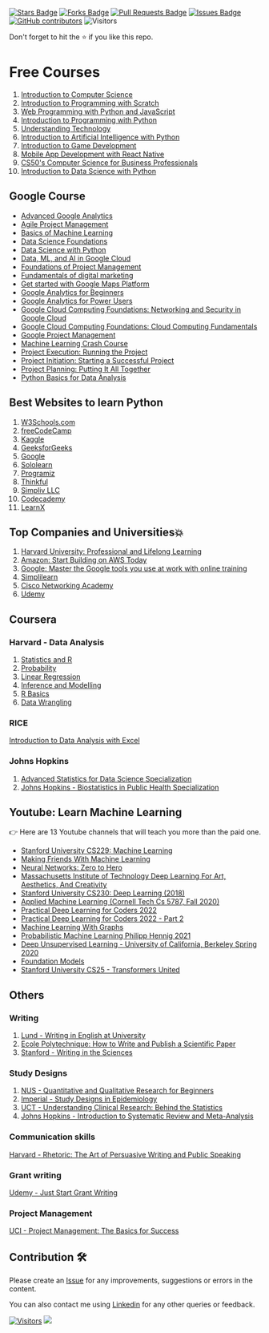 <a href="https://github.com/drshahizan/research-material/stargazers"><img src="https://img.shields.io/github/stars/drshahizan/research-material" alt="Stars Badge"/></a>
<a href="https://github.com/drshahizan/research-material/network/members"><img src="https://img.shields.io/github/forks/drshahizan/research-material" alt="Forks Badge"/></a>
<a href="https://github.com/drshahizan/research-material/pulls"><img src="https://img.shields.io/github/issues-pr/drshahizan/research-material" alt="Pull Requests Badge"/></a>
<a href="https://github.com/drshahizan/research-material/issues"><img src="https://img.shields.io/github/issues/drshahizan/research-material" alt="Issues Badge"/></a>
<a href="https://github.com/drshahizan/research-material/graphs/contributors"><img alt="GitHub contributors" src="https://img.shields.io/github/contributors/drshahizan/research-material?color=2b9348"></a>
![Visitors](https://api.visitorbadge.io/api/visitors?path=https%3A%2F%2Fgithub.com%2Fdrshahizan%2Fresearch-material&labelColor=%23d9e3f0&countColor=%23697689&style=flat)

Don't forget to hit the :star: if you like this repo.

# Free Courses

1. [Introduction to Computer Science](https://t.co/mIKQfC0QlT)
2. [Introduction to Programming with Scratch](https://t.co/vRxv647Hqg)
3. [Web Programming with Python and JavaScript](https://t.co/HzBmdTEdkT)
4. [Introduction to Programming with Python](https://t.co/hRyuMNzlhM)
5. [Understanding Technology](https://t.co/FDKXqMe4Pj)
6. [Introduction to Artificial Intelligence with Python](https://t.co/VoINVOJQtb)
7. [Introduction to Game Development](https://t.co/wXKNw24tz8)
8. [Mobile App Development with React Native](https://t.co/e7L22cjRYn)
9. [CS50's Computer Science for Business Professionals](https://t.co/w3IxVWTNnq)
10. [Introduction to Data Science with Python](https://t.co/jjrip2gHGj)

## Google Course

- [Advanced Google Analytics](https://lnkd.in/d4dAz8k)
- [Agile Project Management](https://lnkd.in/dMBKgSBV)
- [Basics of Machine Learning](https://lnkd.in/dcYBku7i)
- [Data Science Foundations](https://lnkd.in/d5Dz7q8Y)
- [Data Science with Python](https://lnkd.in/d5BE_D3F)
- [Data, ML, and AI in Google Cloud](https://lnkd.in/d8Ctes66)
- [Foundations of Project Management](https://lnkd.in/dRdNhVhK)
- [Fundamentals of digital marketing](https://lnkd.in/dsqp646j)
- [Get started with Google Maps Platform](https://lnkd.in/dn3PkapX)
- [Google Analytics for Beginners](https://lnkd.in/dTeE2c9n)
- [Google Analytics for Power Users](https://lnkd.in/dQiZiB5m)
- [Google Cloud Computing Foundations: Networking and Security in Google Cloud](https://lnkd.in/d4Pbk5ns)
- [Google Cloud Computing Foundations: Cloud Computing Fundamentals](https://lnkd.in/dYW5FF_B)
- [Google Project Management](https://lnkd.in/dBKUUBgt)
- [Machine Learning Crash Course](https://lnkd.in/dmZinF4p)
- [Project Execution: Running the Project](https://lnkd.in/dZiESFRK)
- [Project Initiation: Starting a Successful Project](https://lnkd.in/dDKzVPnX)
- [Project Planning: Putting It All Together](https://lnkd.in/dtDB9xDA)
- [Python Basics for Data Analysis](https://lnkd.in/dkSXX5EU)

## Best Websites to learn Python

1. [W3Schools.com](https://lnkd.in/dxDE3jWb)
2. [freeCodeCamp](https://lnkd.in/dcH_w-hy)
3. [Kaggle](https://lnkd.in/d2Rh4HPA)
4. [GeeksforGeeks](https://lnkd.in/dcuV2MzN)
5. [Google](https://lnkd.in/d9yFJYXP)
6. [Sololearn]( https://lnkd.in/dZrUNB4s)
7. [Programiz](https://lnkd.in/d_wmDppZ)
8. [Thinkful](https://lnkd.in/dp3dJC3C)
9. [Simpliv LLC]( https://lnkd.in/dR_M9smM)
10. [Codecademy](https://lnkd.in/d7HvnxqK)
11. [LearnX](https://lnkd.in/djAvCF4Y)

## Top Companies and Universities💥

1. [Harvard University: Professional and Lifelong Learning](https://pll.harvard.edu/)
2. [Amazon: Start Building on AWS Today](https://aws.amazon.com/)
3. [Google: Master the Google tools you use at work with online training](https://skillshop.withgoogle.com/)
4. [Simplilearn](https://www.simplilearn.com/)
5. [Cisco Networking Academy](https://www.cisco.com/c/m/en_sg/partners/cisco-networking-academy/index.html)
6. [Udemy](https://www.udemy.com/courses/search/?q=free%20courses)

## Coursera

### Harvard - Data Analysis
1. [Statistics and R](https://lnkd.in/ggwKPfH3)
2. [Probability](https://lnkd.in/gRA-sCrU)
3. [Linear Regression](https://lnkd.in/gCqYdf_W)
4. [Inference and Modelling](https://lnkd.in/gSnuYTMW)
5. [R Basics](https://lnkd.in/gzW8Z5jT)
6. [Data Wrangling](https://lnkd.in/gnArki9W)

### RICE
[Introduction to Data Analysis with Excel](https://lnkd.in/gBVHWzvR)
 
### Johns Hopkins
1. [Advanced Statistics for Data Science Specialization](https://lnkd.in/g_n-3Wn5)
2. [Johns Hopkins - Biostatistics in Public Health Specialization](https://lnkd.in/g2bGxxet)

## Youtube: Learn Machine Learning
👉 Here are 13 Youtube channels that will teach you more than the paid one.

- [Stanford University CS229: Machine Learning](https://t.co/cMLzvsdIcT)
- [Making Friends With Machine Learning](https://t.co/LiujYMWFbT)
- [Neural Networks: Zero to Hero](https://t.co/WaYzmyHYKU)
- [Massachusetts Institute of Technology Deep Learning For Art, Aesthetics, And Creativity](https://t.co/cANOWM1M2B)
- [Stanford University CS230: Deep Learning (2018)](https://t.co/F1jBHejS5k)
- [Applied Machine Learning (Cornell Tech Cs 5787, Fall 2020)](https://t.co/2znEMgrJvf)
- [Practical Deep Learning for Coders 2022](https://t.co/xTg00k7wrt)
- [Practical Deep Learning for Coders 2022 - Part 2](https://t.co/82AHonifNK)
- [Machine Learning With Graphs](https://t.co/hkgfoFoB9O)
- [Probabilistic Machine Learning  Philipp Hennig 2021](https://t.co/Z76gVxeI3d)
- [Deep Unsupervised Learning - University of California, Berkeley Spring 2020](https://t.co/ywkSKC5r5w)
- [Foundation Models](https://t.co/owLqaDXAwj)
- [Stanford University CS25 - Transformers United](https://t.co/nkTtSCG854)

## Others
### Writing
1. [Lund - Writing in English at University](https://lnkd.in/gpMSRaAE)
2. [Ecole Polytechnique: How to Write and Publish a Scientific Paper](https://lnkd.in/gPfSdCSv)
3. [Stanford - Writing in the Sciences](https://lnkd.in/gSK3HbPn)

### Study Designs
1. [NUS - Quantitative and Qualitative Research for Beginners](https://lnkd.in/ggfRpway)
2. [Imperial - Study Designs in Epidemiology](https://lnkd.in/gay73vX8)
3. [UCT - Understanding Clinical Research: Behind the Statistics](https://lnkd.in/g6nhZjt6)
4. [Johns Hopkins - Introduction to Systematic Review and Meta-Analysis](https://lnkd.in/gvA5cfbT)

### Communication skills
[Harvard - Rhetoric: The Art of Persuasive Writing and Public Speaking](https://lnkd.in/gxsf9KgA)

### Grant writing
[Udemy - Just Start Grant Writing](https://lnkd.in/gT2v9peW)

### Project Management
[UCI - Project Management: The Basics for Success](https://lnkd.in/gRpf7NuB)

## Contribution 🛠️
Please create an [Issue](https://github.com/drshahizan/research-material/issues) for any improvements, suggestions or errors in the content.

You can also contact me using [Linkedin](https://www.linkedin.com/in/drshahizan/) for any other queries or feedback.

[![Visitors](https://api.visitorbadge.io/api/visitors?path=https%3A%2F%2Fgithub.com%2Fdrshahizan&labelColor=%23697689&countColor=%23555555&style=plastic)](https://visitorbadge.io/status?path=https%3A%2F%2Fgithub.com%2Fdrshahizan)
![](https://hit.yhype.me/github/profile?user_id=81284918)
